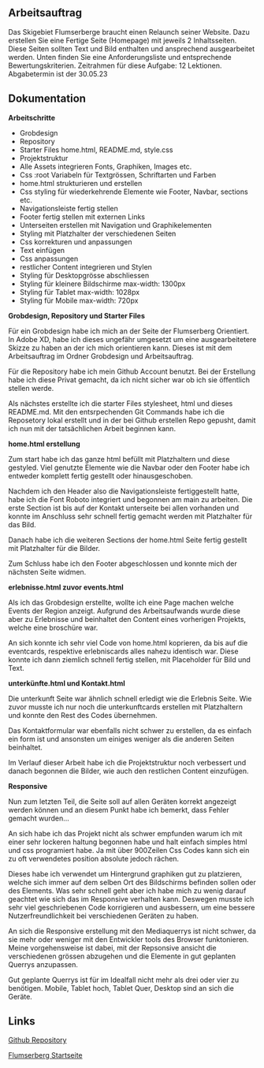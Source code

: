 ## Arbeitsauftrag

Das Skigebiet Flumserberge braucht einen Relaunch seiner Website.
Dazu erstellen Sie eine Fertige Seite (Homepage) mit jeweils 2 Inhaltsseiten.
Diese Seiten sollten Text und Bild enthalten und ansprechend ausgearbeitet werden.
Unten finden Sie eine Anforderungsliste und entsprechende Bewertungskriterien.
Zeitrahmen für diese Aufgabe:
12 Lektionen. Abgabetermin ist der 30.05.23

## Dokumentation

**Arbeitschritte**

* Grobdesign
* Repository 
* Starter Files home.html, README.md, style.css
* Projektstruktur 
* Alle Assets integrieren Fonts, Graphiken, Images etc.
* Css :root Variabeln für Textgrössen, Schriftarten und Farben
* home.html strukturieren und erstellen
* Css styling für wiederkehrende Elemente wie Footer, Navbar, sections etc. 
* Navigationsleiste fertig stellen
* Footer fertig stellen mit externen Links
* Unterseiten erstellen mit Navigation und Graphikelementen
* Styling mit Platzhalter der verschiedenen Seiten
* Css korrekturen und anpassungen
* Text einfügen 
* Css anpassungen
* restlicher Content integrieren und Stylen
* Styling für Desktopgrösse abschliessen
* Styling für kleinere Bildschirme max-width: 1300px
* Styling für Tablet max-width: 1028px
* Styling für Mobile max-width: 720px

**Grobdesign, Repository und Starter Files**

Für ein Grobdesign habe ich mich an der Seite der Flumserberg Orientiert. In Adobe XD, habe ich dieses ungefähr umgesetzt um eine ausgearbeitetere Skizze zu haben an der ich mich orientieren kann. Dieses ist mit dem Arbeitsauftrag im Ordner Grobdesign und Arbeitsauftrag.

Für die Repository habe ich mein Github Account benutzt. Bei der Erstellung habe ich diese Privat gemacht, da ich nicht sicher war ob ich sie öffentlich stellen werde.

Als nächstes erstellte ich die starter Files stylesheet, html und dieses README.md. Mit den entsrpechenden Git Commands habe ich die Reposetory lokal erstellt und in der bei Github erstellen Repo gepusht, damit ich nun mit der tatsächlichen Arbeit beginnen kann.

**home.html erstellung**

Zum start habe ich das ganze html befüllt mit Platzhaltern und diese gestyled. Viel genutzte Elemente wie die Navbar oder den Footer habe ich entweder komplett fertig gestellt oder hinausgeschoben. 

Nachdem ich den Header also die Navigationsleiste fertiggestellt hatte, habe ich die Font Roboto integriert und begonnen am main zu arbeiten. Die erste Section ist bis auf der Kontakt unterseite bei allen vorhanden und konnte im Anschluss sehr schnell fertig gemacht werden mit Platzhalter für das Bild.

Danach habe ich die weiteren Sections der home.html Seite fertig gestellt mit Platzhalter für die Bilder. 

Zum Schluss habe ich den Footer abgeschlossen und konnte mich der nächsten Seite widmen.

**erlebnisse.html zuvor events.html**

Als ich das Grobdesign erstellte, wollte ich eine Page machen welche Events der Region anzeigt. Aufgrund des Arbeitsaufwands wurde diese aber zu Erlebnisse und beinhaltet den Content eines vorherigen Projekts, welche eine broschüre war. 

An sich konnte ich sehr viel Code von home.html koprieren, da bis auf die eventcards, respektive erlebniscards alles nahezu identisch war. Diese konnte ich dann ziemlich schnell fertig stellen, mit Placeholder für Bild und Text.

**unterkünfte.html und Kontakt.html**

Die unterkunft Seite war ähnlich schnell erledigt wie die Erlebnis Seite. Wie zuvor musste ich nur noch die unterkunftcards erstellen mit Platzhaltern und konnte den Rest des Codes übernehmen.

Das Kontaktformular war ebenfalls nicht schwer zu erstellen, da es einfach ein form ist und ansonsten um einiges weniger als die anderen Seiten beinhaltet. 

Im Verlauf dieser Arbeit habe ich die Projektstruktur noch verbessert und danach begonnen die Bilder, wie auch den restlichen Content einzufügen.

**Responsive**

Nun zum letzten Teil, die Seite soll auf allen Geräten korrekt angezeigt werden können und an diesem Punkt habe ich bemerkt, dass Fehler gemacht wurden...

An sich habe ich das Projekt nicht als schwer empfunden warum ich mit einer sehr lockeren haltung begonnen habe und halt einfach simples html und css programiert habe. Ja mit über 900Zeilen Css Codes kann sich ein zu oft verwendetes position absolute jedoch rächen. 

Dieses habe ich verwendet um Hintergrund graphiken gut zu platzieren, welche sich immer auf dem selben Ort des Bildschirms befinden sollen oder des Elements. Was sehr schnell geht aber ich habe mich zu wenig darauf geachtet wie sich das im Responsive verhalten kann. Deswegen musste ich sehr viel geschriebenen Code korrigieren und ausbessern, um eine bessere Nutzerfreundlichkeit bei verschiedenen Geräten zu haben.

An sich die Responsive erstellung mit den Mediaquerrys ist nicht schwer, da sie mehr oder weniger mit den Entwickler tools des Browser funktonieren. Meine vorgehensweise ist dabei, mit der Repsonsive ansicht die verschiedenen grössen abzugehen und die Elemente in gut geplanten Querrys anzupassen.

Gut geplante Querrys ist für im Idealfall nicht mehr als drei oder vier zu benötigen. Mobile, Tablet hoch, Tablet Quer, Desktop sind an sich die Geräte. 

## Links

[Github Repository](https://github.com/Colin-Enggist/Schulprojekt-Flumserberg)

[Flumserberg Startseite](https://www.flumserberg.ch/de)